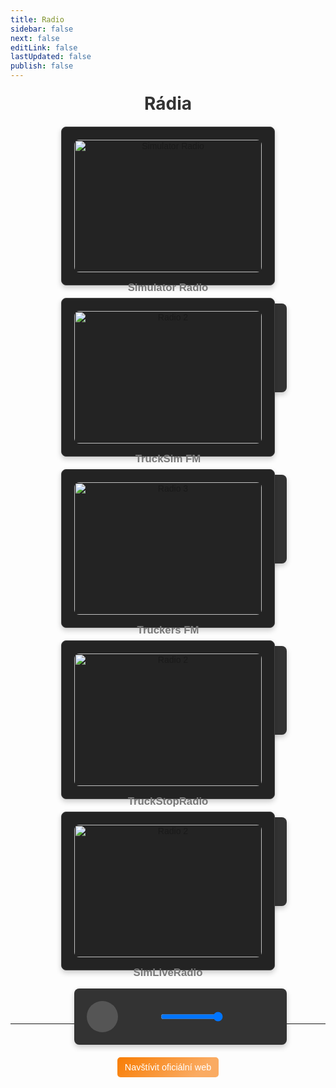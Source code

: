 ```yaml
---
title: Radio
sidebar: false
next: false
editLink: false
lastUpdated: false
publish: false
---
```


<h1 class="radioname">Rádia</h1>
<div class="radio-container">
    <!-- Rádio 1 -->
    <div class="radio-card simulator-radio">
    <img src="https://static.mytuner.mobi/media/tvos_radios/5K9k6Xu6s2.jpg" alt="Simulator Radio">
    <h3>Simulator Radio</h3>
    <div class="audio-player">
        <audio id="audio1" preload="auto">
            <source src="https://simulatorradio.stream/stream?t=17066077351706607744877" type="audio/mpeg">
            Váš prohlížeč nepodporuje přehrávání rádia.
        </audio>
        <div class="controls">
            <button id="playPause1"><i class="fas fa-play"></i></button>
            <div class="mute-volume">
                <button id="mute1"><i class="fas fa-volume-up"></i></button>
                <div class="volume">
                    <input type="range" id="volume1" min="0" max="1" step="0.01" value="1">
                </div>
            </div>
        </div>
        <a href="https://simulatorradio.com/home" class="visit-website" target="_blank" rel="noopener noreferrer">
            <i class="fas fa-external-link-alt"></i> Navštívit oficiální web</a>
    </div>
</div>
    <!-- Rádio 2 -->
    <div class="radio-card trucksim-fm">
        <img src="https://static2.mytuner.mobi/media/tvos_radios/2BgjcLahUb.png" alt="Radio 2">
        <h3>TruckSim FM</h3>
        <div class="audio-player">
            <audio id="audio2" preload="auto">
                <source src="https://radio.trucksim.fm:8000/stream" type="audio/mpeg">
                Váš prohlížeč nepodporuje přehrávání rádia.
            </audio>
            <div class="controls">
                <button id="playPause2"><i class="fas fa-play"></i></button>
                <div class="mute-volume">
                    <button id="mute2"><i class="fas fa-volume-up"></i></button>
                    <div class="volume">
                        <input type="range" id="volume2" min="0" max="1" step="0.01" value="1">
                    </div>
                </div>
            </div>
            <a href="https://www.trucksim.fm/" class="visit-website" target="_blank" rel="noopener noreferrer">
            <i class="fas fa-external-link-alt"></i> Navštívit oficiální web</a>
        </div>
    </div>
    <!-- Rádio 3 -->
     <div class="radio-card truckers-fm">
        <img src="https://static2.mytuner.mobi/media/tvos_radios/wvnjbmar3vmu.png" alt="Radio 3">
        <h3>Truckers FM</h3>
        <div class="audio-player">
            <audio id="audio3" preload="auto">
                <source src="https://radio.truckers.fm/" type="audio/mpeg">
                Váš prohlížeč nepodporuje přehrávání rádia.
            </audio>
            <div class="controls">
                <button id="playPause3"><i class="fas fa-play"></i></button>
                <div class="mute-volume">
                    <button id="mute3"><i class="fas fa-volume-up"></i></button>
                    <div class="volume">
                        <input type="range" id="volume3" min="0" max="1" step="0.01" value="1">
                    </div>
                </div>
            </div>
            <a href="https://truckers.fm/" class="visit-website" target="_blank" rel="noopener noreferrer">
            <i class="fas fa-external-link-alt"></i> Navštívit oficiální web</a>
        </div>
    </div>
    <!-- Rádio 4 -->
    <div class="radio-card truckstopradio">
        <img src="https://cdn-profiles.tunein.com/s328253/images/logod.png" alt="Radio 2">
        <h3>TruckStopRadio</h3>
        <div class="audio-player">
            <audio id="audio4" preload="auto">
                <source src="https://oreo.truckstopradio.co.uk/listen/truckstopradio/radio.mp3" type="audio/mpeg">
                Váš prohlížeč nepodporuje přehrávání rádia.
            </audio>
            <div class="controls">
                <button id="playPause4"><i class="fas fa-play"></i></button>
                <div class="mute-volume">
                    <button id="mute4"><i class="fas fa-volume-up"></i></button>
                    <div class="volume">
                        <input type="range" id="volume4" min="0" max="1" step="0.01" value="1">
                    </div>
                </div>
            </div>
            <a href="https://truckstopradio.co.uk/" class="visit-website" target="_blank" rel="noopener noreferrer">
            <i class="fas fa-external-link-alt"></i> Navštívit oficiální web</a>
        </div>
    </div>
    <!-- Rádio 5 -->
    <div class="radio-card simliveradio">
        <img src="https://cdn-profiles.tunein.com/s256550/images/logod.png?t=638678835590000000" alt="Radio 2">
        <h3>SimLiveRadio</h3>
        <div class="audio-player">
            <audio id="audio5" preload="auto">
                <source src="https://simliveradio.stream.laut.fm/simliveradio?ref=radiodns" type="audio/mpeg">
                Váš prohlížeč nepodporuje přehrávání rádia.
            </audio>
            <div class="controls">
                <button id="playPause5"><i class="fas fa-play"></i></button>
                <div class="mute-volume">
                    <button id="mute5"><i class="fas fa-volume-up"></i></button>
                    <div class="volume">
                        <input type="range" id="volume5" min="0" max="1" step="0.01" value="1">
                    </div>
                </div>
            </div>
        </div>
        <a href="https://simliveradio.net/" class="visit-website" target="_blank" rel="noopener noreferrer">
            <i class="fas fa-external-link-alt"></i> Navštívit oficiální web</a>
    </div>
</div>
<br><br>
<div style="max-width: 1920px"> <!-- DEFAULT 600 --> 
    <el-alert
      title="INFO"
      type="info"
      description="Veškerá práva patří jednotlivým rádiím."
      :closable="false"
      show-icon
    />
  </div>
<br>
<hr>


<script setup>
import { onMounted } from 'vue';

onMounted(() => {
  // Inicializace přehrávače pro každé rádio
  const radios = document.querySelectorAll('.audio-player');

  radios.forEach((player, index) => {
    const audio = player.querySelector('audio');
    const playPauseButton = player.querySelector(`#playPause${index + 1}`);
    const volumeControl = player.querySelector(`#volume${index + 1}`);
    const muteButton = player.querySelector(`#mute${index + 1}`);

    initializePlayer(audio, playPauseButton, volumeControl, muteButton, index + 1);
  });
});

function initializePlayer(audio, playPauseButton, volumeControl, muteButton, index) {
  // Play/Pause funkce
  playPauseButton.addEventListener('click', () => {
    if (audio.paused) {
      stopAllRadios(index);
      audio.play();
      playPauseButton.innerHTML = '<i class="fas fa-pause"></i>';
    } else {
      audio.pause();
      playPauseButton.innerHTML = '<i class="fas fa-play"></i>';
    }
  });

  // Nastavení hlasitosti
  volumeControl.addEventListener('input', () => {
    audio.volume = volumeControl.value;
  });

  // Mute/Unmute funkce
  muteButton.addEventListener('click', () => {
    audio.muted = !audio.muted;
    muteButton.innerHTML = audio.muted
      ? '<i class="fas fa-volume-mute"></i>'
      : '<i class="fas fa-volume-up"></i>';
  });
}

function stopAllRadios(exceptIndex) {
  const radios = document.querySelectorAll('.audio-player');

  radios.forEach((player, index) => {
    if (index + 1 !== exceptIndex) {
      const audio = player.querySelector('audio');
      const playPauseButton = player.querySelector(`#playPause${index + 1}`);
      if (!audio.paused) {
        audio.pause();
        playPauseButton.innerHTML = '<i class="fas fa-play"></i>';
      }
    }
  });
}
</script>





<style>
    h1.radioname {
        text-align: center;
        margin: 20px 0;
        font-size: 2em;
      	color: #333;
    }

    .radio-container {
      	font-family: Arial, sans-serif;
        display: flex;
        flex-wrap: wrap;
        justify-content: center;
        gap: 20px;
        margin: 20px;
    }

    .radio-card {
        background-color: #232323;
        border: 1px solid #444;
        border-radius: 8px;
        box-shadow: 0 4px 8px rgba(0, 0, 0, 0.2);
        width: 300px;
        padding: 20px;
        text-align: center;
        transition: transform 0.3s;
    }

    .radio-card:hover {
        transform: scale(1.05);
    }

    .radio-card img {
        width: 100%;
        height: auto;
        border-radius: 8px;
    }

    .radio-card h3 {
        margin: 15px 0 10px;
        font-size: 1.2em;
        color: #777;
    }

    .audio-player {
        width: 100%;
        background-color: #333;
        border-radius: 8px;
        padding: 20px;
        margin-top: 15px;
        box-shadow: 0 4px 8px rgba(0, 0, 0, 0.2);
        color: #fff;
        /* border: 1px solid #444; */
    }

    .audio-player audio {
        display: none;
    }

    .controls {
        display: flex;
        align-items: center;
        /* justify-content: flex-start; */
        gap: 10px;
    }

    .controls button {
        background-color: #555;
        border: none;
        color: white;
        padding: 10px;
        border-radius: 50%;
        cursor: pointer;
        font-size: 1.5em;
        width: 50px;
        height: 50px;
        display: flex;
        align-items: center;
        justify-content: center;
        transition: background-color 0.5s;
    }

    .controls button:hover {
        background-color: #444;
    }

    .controls .volume {
        display: flex;
        align-items: center;
    }

    .controls .volume input {
        width: 100px;
        margin: 0;
    }

    .controls .mute-volume {
    display: flex;
    align-items: center;
    gap: 8px; /* Mezera mezi Mute a Volume */
    margin-left: 10px; /* Posun Mute a Volume doprava */
    }

    .progress-bar {
        width: 100%;
        height: 8px;
        background-color: #444;
        border-radius: 5px;
        position: relative;
        cursor: pointer;
        margin-top: 10px;
    }

    .progress-bar .progress {
        height: 100%;
        width: 0;
        background-color: #f39c12;
        border-radius: 5px;
    }


button {
    font-size: 1.5rem; /* Velikost ikony uvnitř tlačítka */
    padding: 10px;
    background: transparent;
    border: none;
    cursor: pointer;
    color: #fff; /* Barva pro ikony */
}

button i {
    font-size: inherit; /* Zajištění velikosti ikon pro všechny tlačítka */
}

button#mute1,
button#mute2,
button#mute3, 
button#mute4, 
button#mute5 {
    font-size: 1.0rem; /* Stejná velikost pro mute tlačítka */
    background: none;  /* Odstranění pozadí */
    width: 40px;        /* Velikost tlačítka */
    height: 40px;       /* Velikost tlačítka */
    border-radius: 0%; /* Kulatý tvar tlačítka */
    display: flex;
    align-items: center;
    justify-content: center;
    margin-left: 0px;
    position: relative;
    left: 5px; /* Posun doprava */
}

button#mute1 i,
button#mute2 i,
button#mute3 i,
button#mute4 i,
button#mute5 i {
    font-size: inherit; /* Zajištění velikosti ikony */
}

button i.fas {
    font-size: inherit; /* Ujistíme se, že ikony mají stejnou velikost jako ostatní tlačítka */
}

.radio-card .visit-website {
    display: inline-flex;
    align-items: center;
    margin-top: 20px; /* Odstup od ovládacích prvků */
    padding: 8px 12px;
    color: #fff;
    text-decoration: none;
    border-radius: 5px;
    font-size: 0.9rem;
    text-align: center;
    transition: background-color 0.3s ease;
    transition: filter 0.3s ease;
    /* border: 1px solid #444; */
    background: linear-gradient(55deg, #000dff, #6728e5);
}

.visit-website svg {
    width: 16px; /* Nastavení šířky ikony */
    height: 16px; /* Nastavení výšky ikony */
    margin-right: 5px; /* Odstup od textu */
    color: #fff; /* Nastavení barvy */
    transition: color 0.3s ease; /* Přechod při změně barvy */
}

.radio-card .visit-website:hover {
    background-color: #0056b3;
    filter: brightness(0.8);
}

.radio-card.simulator-radio .visit-website {
    background: linear-gradient(55deg, #ED3559, #E55C28);
    color: #fff;
    text-decoration: none;
}
.radio-card.trucksim-fm .visit-website {
    background: linear-gradient(135deg, #003168, #000525);
    color: #fff;
    text-decoration: none;
}
.radio-card.truckers-fm .visit-website {
    background: linear-gradient(135deg, #9B344D, #6E2341);
    color: #fff;
    text-decoration: none;
}
.radio-card.simliveradio .visit-website {
    background: linear-gradient(135deg, #F87D04, #FAAB62 80%);
    color: #fff;
    text-decoration: none;
}
.radio-card.truckstopradio .visit-website {
    background: linear-gradient(135deg, #0269FF, #001534 65%);
    color: #fff;
    text-decoration: none;
}

</style>

